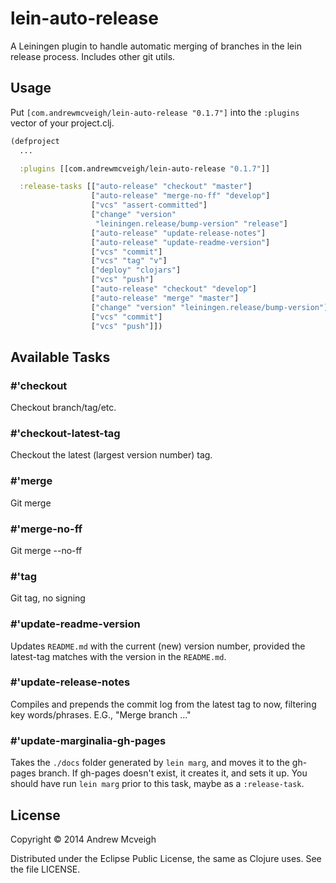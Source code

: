 # lein-auto-release

A Leiningen plugin to handle automatic merging of branches in the
lein release process. Includes other git utils.

## Usage

Put `[com.andrewmcveigh/lein-auto-release "0.1.7"]` into the
`:plugins` vector of your project.clj.

```clojure
(defproject
  ...

  :plugins [[com.andrewmcveigh/lein-auto-release "0.1.7"]]

  :release-tasks [["auto-release" "checkout" "master"]
                  ["auto-release" "merge-no-ff" "develop"]
                  ["vcs" "assert-committed"]
                  ["change" "version"
                   "leiningen.release/bump-version" "release"]
                  ["auto-release" "update-release-notes"]
                  ["auto-release" "update-readme-version"]
                  ["vcs" "commit"]
                  ["vcs" "tag" "v"]
                  ["deploy" "clojars"]
                  ["vcs" "push"]
                  ["auto-release" "checkout" "develop"]
                  ["auto-release" "merge" "master"]
                  ["change" "version" "leiningen.release/bump-version"]
                  ["vcs" "commit"]
                  ["vcs" "push"]])
```

## Available Tasks

### #'checkout

Checkout branch/tag/etc.

### #'checkout-latest-tag

Checkout the latest (largest version number) tag.

### #'merge

Git merge

### #'merge-no-ff

Git merge --no-ff

### #'tag

Git tag, no signing

### #'update-readme-version

Updates `README.md` with the current (new) version number, provided the latest-tag
matches with the version in the `README.md`.

### #'update-release-notes

Compiles and prepends the commit log from the latest tag to now, filtering
key words/phrases. E.G., "Merge branch ..."

### #'update-marginalia-gh-pages

Takes the `./docs` folder generated by `lein marg`, and moves it to the
gh-pages branch. If gh-pages doesn't exist, it creates it, and sets it up.
You should have run `lein marg` prior to this task, maybe as a `:release-task`.


## License

Copyright © 2014 Andrew Mcveigh

Distributed under the Eclipse Public License, the same as Clojure uses. See
the file LICENSE.
